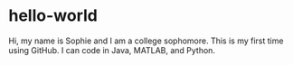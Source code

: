 # hello-world
Hi, my name is Sophie and I am a college sophomore. This is my first time using GitHub. 
I can code in Java, MATLAB, and Python.
